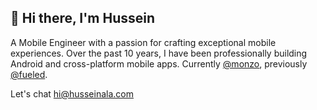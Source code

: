## 👋 Hi there, I'm Hussein

A Mobile Engineer with a passion for crafting exceptional mobile experiences. Over the past 10 years, I have been professionally building Android and cross-platform mobile apps. Currently [@monzo](https://monzo.com/), previously [@fueled](https://fueled.com).

Let's chat [hi@husseinala.com](mailto:hi@husseinala.com)
